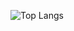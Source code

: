![Top Langs](https://github-readme-stats.vercel.app/api/top-langs/?username=luktur&count_private=true&token=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)
